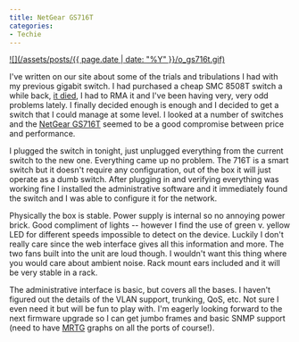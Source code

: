 ```yaml
---
title: NetGear GS716T
categories:
- Techie
---
```


[![](/assets/posts/{{ page.date | date: "%Y" }}/o_gs716t.gif)](http://www.netgear.com/products/details/GS716T.php)


I've written on our site about some of the trials and tribulations I had with my previous gigabit switch. I had purchased a cheap SMC 8508T switch a while back, [it died](/thingelstad/trouble-in-gig-e-land), I had to RMA it and I've been having very, very odd problems lately. I finally decided enough is enough and I decided to get a switch that I could manage at some level. I looked at a number of switches and the [NetGear GS716T](http://www.netgear.com/products/details/GS716T.php) seemed to be a good compromise between price and performance.

I plugged the switch in tonight, just unplugged everything from the current switch to the new one. Everything came up no problem. The 716T is a smart switch but it doesn't require any configuration, out of the box it will just operate as a dumb switch. After plugging in and verifying everything was working fine I installed the administrative software and it immediately found the switch and I was able to configure it for the network.

Physically the box is stable. Power supply is internal so no annoying power brick. Good compliment of lights -- however I find the use of green v. yellow LED for different speeds impossible to detect on the device. Luckily I don't really care since the web interface gives all this information and more. The two fans built into the unit are loud though. I wouldn't want this thing where you would care about ambient noise. Rack mount ears included and it will be very stable in a rack.

The administrative interface is basic, but covers all the bases. I haven't figured out the details of the VLAN support, trunking, QoS, etc. Not sure I even need it but will be fun to play with. I'm eagerly looking forward to the next firmware upgrade so I can get jumbo frames and basic SNMP support (need to have [MRTG](http://www.mrtg.org/) graphs on all the ports of course!).
